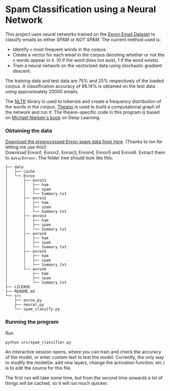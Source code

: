 # Spam Classification using a Neural Network

This project uses neural networks trained on the [Enron Email Dataset](http://www.edrm.net/resources/data-sets/edrm-enron-email-data-set) to classify emails as either *SPAM* or *NOT SPAM*. The current method used is:
* Identify `n` most frequent words in the corpus
* Create a vector for each email in the corpus denoting whether or not the `n` words appear in it. (0 if the word does not exist, 1 if the word exists)
* Train a neural network on the vectorized data using stochastic gradient descent.

The training data and test data are 75% and 25% respectively of the loaded corpus. A classification accuracy of 98.14% is obtained on the test data using approximately 20000 emails.

The [NLTK](https://pypi.python.org/pypi/nltk) library is used to tokenize and create a frequency distribution of the words in the corpus. [Theano](https://pypi.python.org/pypi/Theano) is used to build a computational graph of the network and run it. The theano-specific code in this program is based on [Michael Nielsen's book](http://neuralnetworksanddeeplearning.com/) on Deep Learning.

### Obtaining the data
[Download the preprocessed Enron spam data from here](http://www.aueb.gr/users/ion/data/enron-spam/). (Thanks to Ion for letting me use this!)  
Download Enron1, Enron2, Enron3, Enron4, Enron5 and Enron6. Extract them to `data/Enron/`. The folder tree should look like this:  
```
├── data
│   ├── cache
│   └── Enron
│       ├── enron1
│       │   ├── ham
│       │   ├── spam
│       │   └── Summary.txt
│       ├── enron2
│       │   ├── ham
│       │   ├── spam
│       │   └── Summary.txt
│       ├── enron3
│       │   ├── ham
│       │   ├── spam
│       │   └── Summary.txt
│       ├── enron4
│       │   ├── ham
│       │   ├── spam
│       │   └── Summary.txt
│       ├── enron5
│       │   ├── ham
│       │   ├── spam
│       │   └── Summary.txt
│       └── enron6
│           ├── ham
│           ├── spam
│           └── Summary.txt
├── LICENSE
├── README.md
└── src
    ├── enron.py
    ├── neural.py
    └── spam_classify.py

```


### Running the program
Run
```
python src/spam_classifier.py
```
An interactive session opens, where you can train and check the accuracy of the model, or enter custom text to test the model. Currently, the only way to modify the model(ie: add new layers, change the activation function, etc.) is to edit the source for this file.

The first run will take some time, but from the second time onwards a lot of things will be cached, so it will run much quicker.
